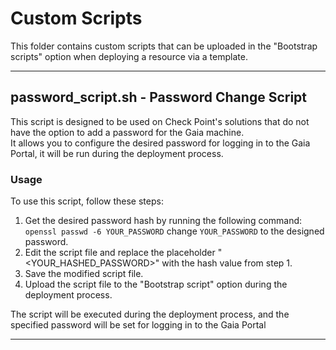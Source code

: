 # Custom Scripts
This folder contains custom scripts that can be uploaded in the "Bootstrap scripts" option when deploying a resource via a template.

---
## password_script.sh - Password Change Script

This script is designed to be used on Check Point's solutions that do not have the option to add a password for the Gaia machine.  
It allows you to configure the desired password for logging in to the Gaia Portal, it will be run during the deployment process.

### Usage
 
To use this script, follow these steps: 
1. Get the desired password hash by running the following command: `openssl passwd -6 YOUR_PASSWORD` change `YOUR_PASSWORD` to the designed password.
2. Edit the script file and replace the placeholder "<YOUR_HASHED_PASSWORD>" with the hash value from step 1.
3. Save the modified script file. 
4. Upload the script file to the "Bootstrap script" option during the deployment process. 

The script will be executed during the deployment process, and the specified password will be set for logging in to the Gaia Portal

---

